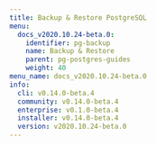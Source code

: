 ```yaml
---
title: Backup & Restore PostgreSQL
menu:
  docs_v2020.10.24-beta.0:
    identifier: pg-backup
    name: Backup & Restore
    parent: pg-postgres-guides
    weight: 40
menu_name: docs_v2020.10.24-beta.0
info:
  cli: v0.14.0-beta.4
  community: v0.14.0-beta.4
  enterprise: v0.1.0-beta.4
  installer: v0.14.0-beta.4
  version: v2020.10.24-beta.0
---
```


